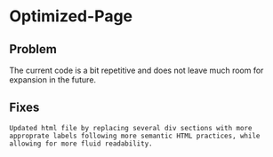 # Optimized-Page

## Problem 

The current code is a bit repetitive and does not leave much room for expansion in the future.

## Fixes

```
Updated html file by replacing several div sections with more approprate labels following more semantic HTML practices, while allowing for more fluid readability. 



```


